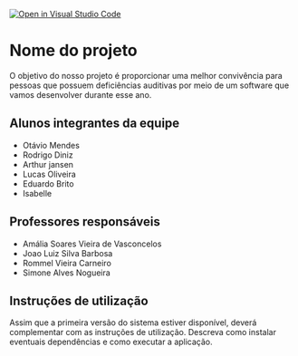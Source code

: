 [![Open in Visual Studio Code](https://classroom.github.com/assets/open-in-vscode-c66648af7eb3fe8bc4f294546bfd86ef473780cde1dea487d3c4ff354943c9ae.svg)](https://classroom.github.com/online_ide?assignment_repo_id=7559185&assignment_repo_type=AssignmentRepo)
# Nome do projeto
O objetivo do nosso projeto é proporcionar uma melhor convivência para pessoas que possuem deficiências auditivas por meio de um software que vamos desenvolver durante esse ano.

## Alunos integrantes da equipe

* Otávio Mendes
* Rodrigo Diniz 
* Arthur jansen
* Lucas Oliveira
* Eduardo Brito
* Isabelle

## Professores responsáveis

* Amália Soares Vieira de Vasconcelos
* Joao Luiz Silva Barbosa
* Rommel Vieira Carneiro
* Simone Alves Nogueira


## Instruções de utilização

Assim que a primeira versão do sistema estiver disponível, deverá complementar com as instruções de utilização. Descreva como instalar eventuais dependências e como executar a aplicação.
